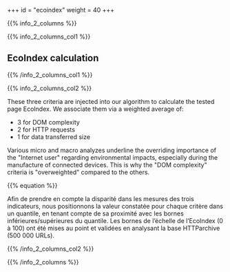 +++
id = "ecoindex"
weight = 40
+++

{{% info_2_columns %}}

{{% info_2_columns_col1 %}}

## EcoIndex calculation

{{% /info_2_columns_col1 %}}

{{% info_2_columns_col2 %}}

These three criteria are injected into our algorithm to calculate the tested page EcoIndex. We associate them via a weighted average of:

- 3 for DOM complexity
- 2 for HTTP requests
- 1 for data transferred size

Various micro and macro analyzes underline the overriding importance of the "Internet user" regarding environmental impacts, especially during the manufacture of connected devices. This is why the "DOM complexity" criteria is "overweighted" compared to the others.

{{% equation %}}

Afin de prendre en compte la disparité dans les mesures des trois indicateurs, nous positionnons la valeur constatée
pour chaque critère dans un quantile, en tenant compte de sa proximité avec les bornes inférieures/supérieures du
quantile. Les bornes de l’échelle de l’EcoIndex (0 à 100) ont été mises au point et validées en analysant la base
HTTParchive (500 000 URLs).

{{% /info_2_columns_col2 %}}

{{% /info_2_columns %}}
